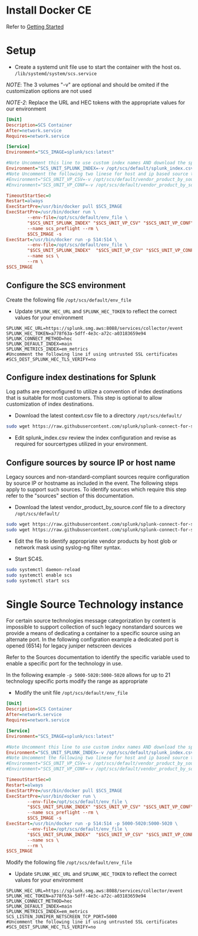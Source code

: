 
# Install Docker CE

Refer to [Getting Started](https://docs.docker.com/get-started/)

# Setup

* Create a systemd unit file use to start the container with the host os. ``/lib/systemd/system/scs.service``

*NOTE*: The 3 volumes "-v" are optional and should be omited if the customization options are not used

*NOTE-2*: Replace the URL and HEC tokens with the appropriate values for our environment

```ini
[Unit]
Description=SCS Container
After=network.service
Requires=network.service

[Service]
Environment="SCS_IMAGE=splunk/scs:latest"

#Note Uncomment this line to use custom index names AND download the splunk_index.csv file template per getting started
Environment="SCS_UNIT_SPLUNK_INDEX=-v /opt/scs/default/splunk_index.csv:/opt/syslog-ng/etc/context-local/splunk_index.csv"
#Note Uncomment the following two linese for host and ip based source type mapping AND download the two file templates per getting started
#Environment="SCS_UNIT_VP_CSV=-v /opt/scs/default/vendor_product_by_source.csv:/opt/syslog-ng/etc/context-local/vendor_product_by_source.csv"
#Environment="SCS_UNIT_VP_CONF=-v /opt/scs/default/vendor_product_by_source.conf:/opt/syslog-ng/etc/context-local/vendor_product_by_source.conf"

TimeoutStartSec=0
Restart=always
ExecStartPre=/usr/bin/docker pull $SCS_IMAGE
ExecStartPre=/usr/bin/docker run \
        --env-file=/opt/scs/default/env_file \
        "$SCS_UNIT_SPLUNK_INDEX" "$SCS_UNIT_VP_CSV" "$SCS_UNIT_VP_CONF" \
        --name scs_preflight --rm \
        $SCS_IMAGE -s
ExecStart=/usr/bin/docker run -p 514:514 \
        --env-file=/opt/scs/default/env_file \
        "$SCS_UNIT_SPLUNK_INDEX"  "$SCS_UNIT_VP_CSV" "$SCS_UNIT_VP_CONF" \
        --name scs \
        --rm \
$SCS_IMAGE
```

## Configure the SCS environment

Create the following file ``/opt/scs/default/env_file``

* Update ``SPLUNK_HEC_URL`` and ``SPLUNK_HEC_TOKEN`` to reflect the correct values for your environment

```dotenv
SPLUNK_HEC_URL=https://splunk.smg.aws:8088/services/collector/event
SPLUNK_HEC_TOKEN=a778f63a-5dff-4e3c-a72c-a03183659e94
SPLUNK_CONNECT_METHOD=hec
SPLUNK_DEFAULT_INDEX=main
SPLUNK_METRICS_INDEX=em_metrics
#Uncomment the following line if using untrusted SSL certificates
#SCS_DEST_SPLUNK_HEC_TLS_VERIFY=no
```

## Configure index destinations for Splunk 

Log paths are preconfigured to utilize a convention of index destinations that is suitable for most customers. This step is optional to allow customization of index destinations.

* Download the latest context.csv file to a directory ``/opt/scs/default/`` 

```bash
sudo wget https://raw.githubusercontent.com/splunk/splunk-connect-for-syslog/master/package/etc/context-local/splunk_index.csv
```
* Edit splunk_index.csv review the index configuration and revise as required for sourcertypes utilized in your environment.

## Configure sources by source IP or host name

Legacy sources and non-standard-compliant sources require configuration by source IP or hostname as included in the event. The following steps apply to support such sources. To identify sources which require this step refer to the "sources" section of this documentation. 

* Download the latest vendor_product_by_source.conf file to a directory ``/opt/scs/default/`` 
```bash
sudo wget https://raw.githubusercontent.com/splunk/splunk-connect-for-syslog/master/package/etc/context-local/vendor_product_by_source.conf
sudo wget https://raw.githubusercontent.com/splunk/splunk-connect-for-syslog/master/package/etc/context-local/vendor_product_by_source.csv
```
* Edit the file to identify appropriate vendor products by host glob or network mask using syslog-ng filter syntax.

* Start SC4S.

```bash
sudo systemctl daemon-reload
sudo systemctl enable scs
sudo systemctl start scs
```


# Single Source Technology instance

For certain source technologies message categorization by content is impossible to support collection 
of such legacy nonstandard sources we provide a means of dedicating a container to a specific source using
an alternate port. In the following configration example a dedicated port is opened (6514) for legacy juniper netscreen devices

Refer to the Sources documentation to identify the specific variable used to enable a specific port for the technology in use.

In the following example ``-p 5000-5020:5000-5020`` allows for up to 21 technology specific ports modify the range as appropriate

* Modify the unit file ``/opt/scs/default/env_file``
```ini
[Unit]
Description=SCS Container
After=network.service
Requires=network.service

[Service]
Environment="SCS_IMAGE=splunk/scs:latest"

#Note Uncomment this line to use custom index names AND download the splunk_index.csv file template per getting started
Environment="SCS_UNIT_SPLUNK_INDEX=-v /opt/scs/default/splunk_index.csv:/opt/syslog-ng/etc/context-local/splunk_index.csv"
#Note Uncomment the following two linese for host and ip based source type mapping AND download the two file templates per getting started
#Environment="SCS_UNIT_VP_CSV=-v /opt/scs/default/vendor_product_by_source.csv:/opt/syslog-ng/etc/context-local/vendor_product_by_source.csv"
#Environment="SCS_UNIT_VP_CONF=-v /opt/scs/default/vendor_product_by_source.conf:/opt/syslog-ng/etc/context-local/vendor_product_by_source.conf"

TimeoutStartSec=0
Restart=always
ExecStartPre=/usr/bin/docker pull $SCS_IMAGE
ExecStartPre=/usr/bin/docker run \
        --env-file=/opt/scs/default/env_file \
        "$SCS_UNIT_SPLUNK_INDEX" "$SCS_UNIT_VP_CSV" "$SCS_UNIT_VP_CONF" \
        --name scs_preflight --rm \
        $SCS_IMAGE -s
ExecStart=/usr/bin/docker run -p 514:514 -p 5000-5020:5000-5020 \
        --env-file=/opt/scs/default/env_file \
        "$SCS_UNIT_SPLUNK_INDEX"  "$SCS_UNIT_VP_CSV" "$SCS_UNIT_VP_CONF" \
        --name scs \
        --rm \
$SCS_IMAGE

```

Modify the following file ``/opt/scs/default/env_file`` 

* Update ``SPLUNK_HEC_URL`` and ``SPLUNK_HEC_TOKEN`` to reflect the correct values for your environment

```dotenv
SPLUNK_HEC_URL=https://splunk.smg.aws:8088/services/collector/event
SPLUNK_HEC_TOKEN=a778f63a-5dff-4e3c-a72c-a03183659e94
SPLUNK_CONNECT_METHOD=hec
SPLUNK_DEFAULT_INDEX=main
SPLUNK_METRICS_INDEX=em_metrics
SCS_LISTEN_JUNIPER_NETSCREEN_TCP_PORT=5000
#Uncomment the following line if using untrusted SSL certificates
#SCS_DEST_SPLUNK_HEC_TLS_VERIFY=no
```

